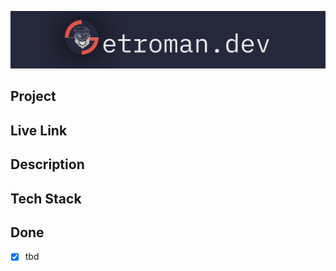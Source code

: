 ![Getroman Logo](src/splashcomponents/images/gitHubReadme_Logo.png)

## Project

## Live Link

## Description

## Tech Stack

## Done
- [x] tbd

